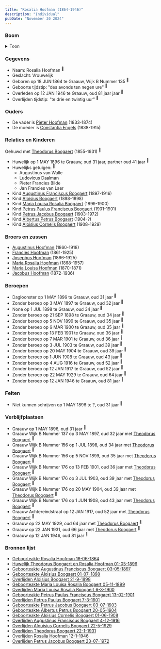 ```yaml
---
title: "Rosalia Hoofman (1864-1946)"
description: "Individual"
pubDate: "November 20 2024"
---
```


### Boom
<details><summary>Toon</summary>

![test](https://www.plantuml.com/plantuml/svg/bPRVJzim4CVV_LUSniFWeLASz9TH1RHTEq30AiOcJTE4tCIqLbqRnSvGXVZVToLE2qb5ixUUB-Vx-ExhSy-iuwdBbehOXTIFFELBcF9uCKjDffEXKIO5bt9jqIMq8tEP28Xb6YkH_nRBHxU2fLXEHMhp9Uj4AenRFGhoPjTOSMlXcG30mAI9IE_cCbveOMslj-HIdvn0H5u8-GoJrrIMv16V9bBWXd1kpCEIwq_0BLm4GK0ZW8DHD6wD1xZhyuCKAdc1tl6KJrVtK-ES4iSdmE2wVmkq6qMuWNP2Isl5cw_j8bFgdklaFawDjLE3G1WMKVWo6c9SfmbVKywp9qJpF4EZiMZQIGuZFHFARf6QY3GUZA9Hz07InStT6gWBXqSm47-nLde_48MRRp-1CjggyFIEdqIII3t3py8MNFwumUtRmIlL6Ac25XmeEPkxbL3AF27P2_45R3Jy5yJZRnTy92wiNM6J5EbkZUKAprxkHzY4JIFt5u5s2z1DWVVN88JBFiQmPdjRX0BhRYvCOjBCehhCZ8lK5MIOeuvIyhQqMd280GmQqAH7SBgVAYoeK3CVjOQY4dzX1jRUTAOTLJlZ8_lPBBDEQZpF6AzVB6syysYTEaUBYjITshLkvlfdj5qvL5yPQULEccuT6egTlrhJT6lJX1I-ZoRlOZOurpn5DLwPJ5eEXJYhQApErMpbjwpBM6sqTZvWM11Ko2R2hVKuuPdQqqOMr2fS1EFHO9sBriRh57XLSNgyInwRwKueMazRhzraGLI_cqLC9uJpJ5dtLbluZBXrqNAuAbHO1oeCSiMpeFvqESNBNjNuqAHQABcBfDRxG_CnnuB_47leuKEsxPcVi7u-joFY1zjsmG-KXfyB9RjRijbxcmKbcvRii6HxW0uqVkERdmZzPvF8JuAoWn5_3qiEJEslGDb1YPTXsH4IBuMo8oBaJEW4_yxy0m00)
</details>

### Gegevens
- Naam: Rosalia Hoofman <sup><a href="../s00029/" style="text-decoration:none" title="Geboorteakte Rosalia Hoofman 18-06-1864">:link:</a></sup>
- Geslacht: Vrouwelijk
- Geboren op 18 JUN 1864 te Graauw, Wijk B Nummer 135 <sup><a href="../s00029/" style="text-decoration:none" title="Geboorteakte Rosalia Hoofman 18-06-1864">:link:</a></sup>
- Geboorte tijdstip: "des avonds ten negen ure" <sup><a href="../s00029/" style="text-decoration:none" title="Geboorteakte Rosalia Hoofman 18-06-1864">:link:</a></sup>
- Overleden op 12 JAN 1946 te Graauw, oud 81 jaar jaar <sup><a href="../s00033/" style="text-decoration:none" title="Overlijden Rosalia Hoofman 12-1-1946 ">:link:</a></sup>
- Overlijden tijdstip: "te drie en twintig uur" <sup><a href="../s00033/" style="text-decoration:none" title="Overlijden Rosalia Hoofman 12-1-1946 ">:link:</a></sup>

### Ouders
- De vader is [Pieter Hoofman](../i00013/) (1833-1874)
- De moeder is [Constantia Engels](../i00014/) (1838-1915)

### Relaties en Kinderen

Gehuwd met [Theodorus Boogaert](../i00186/) (1855-1931) <sup><a href="../s00316/" style="text-decoration:none" title="Huwelijk Theodorus Boogaert en Rosalia Hoofman 01-05-1896">:link:</a></sup>
- Huwelijk op 1 MAY 1896 te Graauw, oud 31 jaar, partner oud 41 jaar <sup><a href="../s00316/" style="text-decoration:none" title="Huwelijk Theodorus Boogaert en Rosalia Hoofman 01-05-1896">:link:</a></sup>
- Huwelijks getuigen:  <sup><a href="../s00316/" style="text-decoration:none" title="Huwelijk Theodorus Boogaert en Rosalia Hoofman 01-05-1896">:link:</a></sup>
  - Augustinus van Walle
  - Ludovicus Daalman
  - Pieter Francies Bilde
  - Jan Francies van Laer
- Kind [Augustinus Franciscus Boogaert](../i00187/) (1897-1916)
- Kind [Aloisius Boogaert](../i00188/) (1898-1898)
- Kind [Maria Louisa Rosalia Boogaert](../i00189/) (1899-1900)
- Kind [Petrus Paulus Franciscus Boogaert](../i00190/) (1901-1901)
- Kind [Petrus Jacobus Boogaert](../i00191/) (1903-1972)
- Kind [Albertus Petrus Boogaert](../i00192/) (1904-?)
- Kind [Aloisius Cornelis Boogaert](../i00193/) (1908-1929)

### Broers en zussen
- [Augustinus Hoofman](../i00007/) (1860-1918)
- [Francies Hoofman](../i00023/) (1861-1925)
- [Josephus Hoofman](../i00025/) (1866-1925)
- [Maria Rosalia Hoofman](../i00026/) (1868-1957)
- [Maria Louisa Hoofman](../i00027/) (1870-1871)
- [Jacobus Hoofman](../i00072/) (1872-1936)

### Beroepen
- Dagloonster op 1 MAY 1896 te Graauw, oud 31 jaar <sup><a href="../s00316/" style="text-decoration:none" title="Huwelijk Theodorus Boogaert en Rosalia Hoofman 01-05-1896">:link:</a></sup>
- Zonder beroep op 3 MAY 1897 te Graauw, oud 32 jaar <sup><a href="../s00317/" style="text-decoration:none" title="Geboorteakte Augustinus Franciscus Boogaert 03-05-1897">:link:</a></sup>
- None op 1 JUL 1898 te Graauw, oud 34 jaar <sup><a href="../s00318/" style="text-decoration:none" title="Geboorteakte Aloisius Boogaert 01-07-1898">:link:</a></sup>
- Zonder beroep op 21 SEP 1898 te Graauw, oud 34 jaar <sup><a href="../s00319/" style="text-decoration:none" title="Overlijden Aloisius Boogaert 21-9-1898 ">:link:</a></sup>
- Zonder beroep op 5 NOV 1899 te Graauw, oud 35 jaar <sup><a href="../s00320/" style="text-decoration:none" title="Geboorteakte Maria Louisa Rosalia Boogaert 05-11-1899 ">:link:</a></sup>
- Zonder beroep op 6 MAR 1900 te Graauw, oud 35 jaar <sup><a href="../s00321/" style="text-decoration:none" title="Overlijden Maria Louisa Rosalia Boogaert 6-3-1900 ">:link:</a></sup>
- Zonder beroep op 13 FEB 1901 te Graauw, oud 36 jaar <sup><a href="../s00322/" style="text-decoration:none" title="Geboorteakte Petrus Paulus Franciscus Boogaert 13-02-1901 ">:link:</a></sup>
- Zonder beroep op 7 MAR 1901 te Graauw, oud 36 jaar <sup><a href="../s00323/" style="text-decoration:none" title="Overlijden Petrus Paulus Boogaert 7-3-1901">:link:</a></sup>
- Zonder beroep op 3 JUL 1903 te Graauw, oud 39 jaar <sup><a href="../s00324/" style="text-decoration:none" title="Geboorteakte Petrus Jacobus Boogaert 03-07-1903">:link:</a></sup>
- Zonder beroep op 20 MAY 1904 te Graauw, oud 39 jaar <sup><a href="../s00325/" style="text-decoration:none" title="Geboorteakte Albertus Petrus Boogaert 20-05-1904">:link:</a></sup>
- Zonder beroep op 1 JUN 1908 te Graauw, oud 43 jaar <sup><a href="../s00326/" style="text-decoration:none" title="Geboorteakte Aloisius Cornelis Boogaert 01-06-1908 ">:link:</a></sup>
- Zonder beroep op 4 AUG 1916 te Graauw, oud 52 jaar <sup><a href="../s00327/" style="text-decoration:none" title="Overlijden Augustinus Franciscus Boogaert 4-12-1916">:link:</a></sup>
- Zonder beroep op 12 JAN 1917 te Graauw, oud 52 jaar <sup><a href="../s00328/" style="text-decoration:none" title="Vonnis 12-01-1917 uitgesproken te Middelburg">:link:</a></sup>
- Zonder beroep op 22 MAY 1929 te Graauw, oud 64 jaar <sup><a href="../s00329/" style="text-decoration:none" title="Overlijden Alouisius Cornelis Boogaert 22-5-1929 ">:link:</a></sup>
- Zonder beroep op 12 JAN 1946 te Graauw, oud 81 jaar <sup><a href="../s00033/" style="text-decoration:none" title="Overlijden Rosalia Hoofman 12-1-1946 ">:link:</a></sup>

### Feiten
- Niet kunnen schrijven op 1 MAY 1896 te ?, oud 31 jaar <sup><a href="../s00316/" style="text-decoration:none" title="Huwelijk Theodorus Boogaert en Rosalia Hoofman 01-05-1896">:link:</a></sup>

### Verblijfplaatsen
- Graauw  op 1 MAY 1896, oud 31 jaar  <sup><a href="../s00316/" style="text-decoration:none" title="Huwelijk Theodorus Boogaert en Rosalia Hoofman 01-05-1896">:link:</a></sup>
- Graauw Wijk B Nummer 137 op 3 MAY 1897, oud 32 jaar met [Theodorus Boogaert](../i00186/) <sup><a href="../s00317/" style="text-decoration:none" title="Geboorteakte Augustinus Franciscus Boogaert 03-05-1897">:link:</a></sup>
- Graauw Wijk B Nummer 156 op 1 JUL 1898, oud 34 jaar met [Theodorus Boogaert](../i00186/) <sup><a href="../s00318/" style="text-decoration:none" title="Geboorteakte Aloisius Boogaert 01-07-1898">:link:</a></sup>
- Graauw Wijk B Nummer 156 op 5 NOV 1899, oud 35 jaar met [Theodorus Boogaert](../i00186/) <sup><a href="../s00320/" style="text-decoration:none" title="Geboorteakte Maria Louisa Rosalia Boogaert 05-11-1899 ">:link:</a></sup>
- Graauw Wijk B Nummer 176 op 13 FEB 1901, oud 36 jaar met [Theodorus Boogaert](../i00186/) <sup><a href="../s00322/" style="text-decoration:none" title="Geboorteakte Petrus Paulus Franciscus Boogaert 13-02-1901 ">:link:</a></sup>
- Graauw Wijk B Nummer 176 op 3 JUL 1903, oud 39 jaar met [Theodorus Boogaert](../i00186/) <sup><a href="../s00324/" style="text-decoration:none" title="Geboorteakte Petrus Jacobus Boogaert 03-07-1903">:link:</a></sup>
- Graauw Wijk B Nummer 176 op 20 MAY 1904, oud 39 jaar met [Theodorus Boogaert](../i00186/) <sup><a href="../s00325/" style="text-decoration:none" title="Geboorteakte Albertus Petrus Boogaert 20-05-1904">:link:</a></sup>
- Graauw Wijk B Nummer 176 op 1 JUN 1908, oud 43 jaar met [Theodorus Boogaert](../i00186/) <sup><a href="../s00326/" style="text-decoration:none" title="Geboorteakte Aloisius Cornelis Boogaert 01-06-1908 ">:link:</a></sup>
- Graauw Achtereindstraat op 12 JAN 1917, oud 52 jaar met [Theodorus Boogaert](../i00186/) <sup><a href="../s00328/" style="text-decoration:none" title="Vonnis 12-01-1917 uitgesproken te Middelburg">:link:</a></sup>
- Graauw  op 22 MAY 1929, oud 64 jaar met [Theodorus Boogaert](../i00186/) <sup><a href="../s00329/" style="text-decoration:none" title="Overlijden Alouisius Cornelis Boogaert 22-5-1929 ">:link:</a></sup>
- Graauw  op 22 JAN 1931, oud 66 jaar met [Theodorus Boogaert](../i00186/) <sup><a href="../s00330/" style="text-decoration:none" title="Overlijden Theodorus Boogaert 22-1-1931">:link:</a></sup>
- Graauw  op 12 JAN 1946, oud 81 jaar  <sup><a href="../s00033/" style="text-decoration:none" title="Overlijden Rosalia Hoofman 12-1-1946 ">:link:</a></sup>

### Bronnen lijst
- [Geboorteakte Rosalia Hoofman 18-06-1864](../s00029/)
- [Huwelijk Theodorus Boogaert en Rosalia Hoofman 01-05-1896](../s00316/)
- [Geboorteakte Augustinus Franciscus Boogaert 03-05-1897](../s00317/)
- [Geboorteakte Aloisius Boogaert 01-07-1898](../s00318/)
- [Overlijden Aloisius Boogaert 21-9-1898 ](../s00319/)
- [Geboorteakte Maria Louisa Rosalia Boogaert 05-11-1899 ](../s00320/)
- [Overlijden Maria Louisa Rosalia Boogaert 6-3-1900 ](../s00321/)
- [Geboorteakte Petrus Paulus Franciscus Boogaert 13-02-1901 ](../s00322/)
- [Overlijden Petrus Paulus Boogaert 7-3-1901](../s00323/)
- [Geboorteakte Petrus Jacobus Boogaert 03-07-1903](../s00324/)
- [Geboorteakte Albertus Petrus Boogaert 20-05-1904](../s00325/)
- [Geboorteakte Aloisius Cornelis Boogaert 01-06-1908 ](../s00326/)
- [Overlijden Augustinus Franciscus Boogaert 4-12-1916](../s00327/)
- [Overlijden Alouisius Cornelis Boogaert 22-5-1929 ](../s00329/)
- [Overlijden Theodorus Boogaert 22-1-1931](../s00330/)
- [Overlijden Rosalia Hoofman 12-1-1946 ](../s00033/)
- [Overlijden Petrus Jacobus Boogaert 23-07-1972](../s00331/)